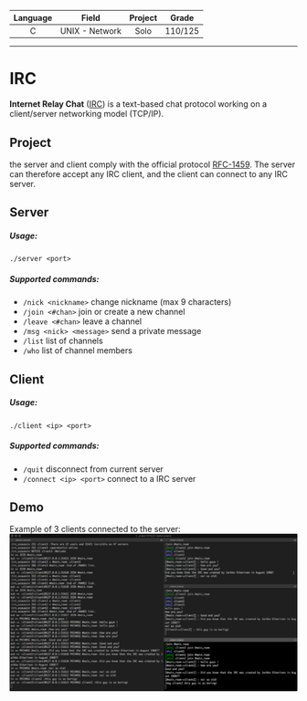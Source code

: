 | Language | Field           | Project | Grade |
| :------: |:---------------:| :------:|:-----:|
| C      | UNIX - Network | Solo     |110/125|

---
# IRC
__Internet Relay Chat__ ([IRC](https://en.wikipedia.org/wiki/Internet_Relay_Chat)) is a text-based chat protocol working on a client/server networking model (TCP/IP).

## Project
the server and client comply with the official protocol [RFC-1459](https://tools.ietf.org/html/rfc1459).
The server can therefore accept any IRC client, and the client can connect to any IRC server.

## Server
##### Usage:
```
./server <port>
```
##### Supported commands:
* `/nick <nickname>` change nickname (max 9 characters)
* `/join <#chan>` join or create a new channel
* `/leave <#chan>` leave a channel
* `/msg <nick> <message>` send a private message
* `/list` list of channels
* `/who` list of channel members

## Client
##### Usage:
```
./client <ip> <port>
```
##### Supported commands:
* `/quit` disconnect from current server
* `/connect <ip> <port>` connect to a IRC server

## Demo
Example of 3 clients connected to the server:
![sreenshot](./sreenshot.png)
